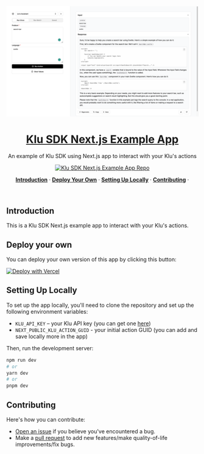 <a href="https://klu-nextjs.vercel.app/">
  <img alt="Klu SDK Next.js App Cover" src="app/og.png">
  <h1 align="center">Klu SDK Next.js Example App</h1>
</a>

<p align="center">
  An example of Klu SDK using Next.js app to interact with your Klu's actions
</p>

<p align="center">
  <a href="https://github.com/klu-ai/klu-nextjs"><img src="https://img.shields.io/github/stars/klu-ai/klu-nextjs?style=social" alt="Klu SDK Next.js Example App Repo"></a>
</p>

<p align="center">
  <a href="#introduction"><strong>Introduction</strong></a> ·
  <a href="#deploy-your-own"><strong>Deploy Your Own</strong></a> ·
  <a href="#setting-up-locally"><strong>Setting Up Locally</strong></a> ·
  <a href="#contributing"><strong>Contributing</strong></a> ·
</p>
<br/>

## Introduction

This is a Klu SDK Next.js example app to interact with your Klu's actions.

## Deploy your own

You can deploy your own version of this app by clicking this button:

[![Deploy with Vercel](https://vercel.com/button)](https://vercel.com/new/clone?repository-url=https%3A%2F%2Fgithub.com%2Fklu-ai%2Fklu-nextjs&env=KLU_API_KEY,NEXT_PUBLIC_KLU_ACTION_GUID&envDescription=Klu%20API%20Key&envLink=https%3A%2F%2Fdocs.klu.ai%2Fresources%2Fapi-basics%23authentication&project-name=klu-sdk-example-app&repository-name=klu-sdk-example-app&demo-title=Klu%20SDK%20Example%20App&demo-description=An%20example%20of%20Klu%20SDK%20using%20Next.js%20app%20to%20interact%20with%20Klu's%20actions&demo-url=https%3A%2F%2Fklu-nextjs.vercel.app%2F&demo-image=https%3A%2F%2Fklu-nextjs.vercel.app%2Fog.png)

## Setting Up Locally

To set up the app locally, you'll need to clone the repository and set up the following environment variables:

- `KLU_API_KEY` – your Klu API key (you can get one [here](https://platform.openai.com/account/api-keys))
- `NEXT_PUBLIC_KLU_ACTION_GUID` - your initial action GUID (you can add and save locally more in the app)

Then, run the development server:

```bash
npm run dev
# or
yarn dev
# or
pnpm dev
```

## Contributing

Here's how you can contribute:

- [Open an issue](https://github.com/klu-ai/klu-nextjs/issues) if you believe you've encountered a bug.
- Make a [pull request](https://github.com/klu-ai/klu-nextjs/pull) to add new features/make quality-of-life improvements/fix bugs.
